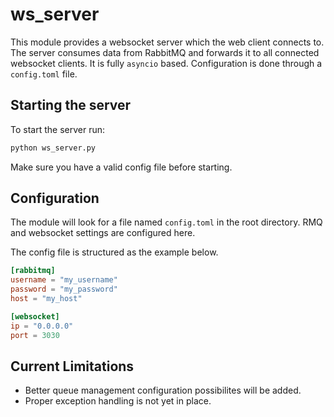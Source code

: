 # ws_server 
This module provides a websocket server which the web client connects to. The
server consumes data from RabbitMQ and forwards it to all connected websocket
clients. It is fully `asyncio` based. Configuration is done through a
`config.toml` file.

## Starting the server

To start the server run:

```bash
python ws_server.py
```
Make sure you have a valid config file before starting. 

## Configuration
The module will look for a file named `config.toml` in the root directory.
RMQ and websocket settings are configured here.


The config file is structured as the example below.


```toml
[rabbitmq]
username = "my_username"
password = "my_password"
host = "my_host"

[websocket]
ip = "0.0.0.0"
port = 3030
```

## Current Limitations

- Better queue management configuration possibilites will be added.
- Proper exception handling is not yet in place.
